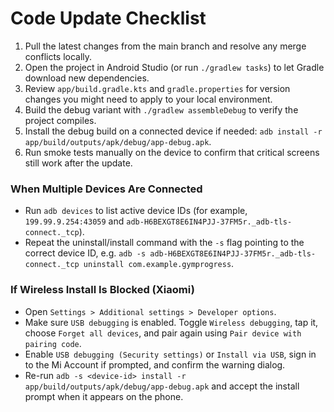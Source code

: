 # Code Update Checklist

1. Pull the latest changes from the main branch and resolve any merge conflicts locally.
2. Open the project in Android Studio (or run `./gradlew tasks`) to let Gradle download new dependencies.
3. Review `app/build.gradle.kts` and `gradle.properties` for version changes you might need to apply to your local environment.
4. Build the debug variant with `./gradlew assembleDebug` to verify the project compiles.
5. Install the debug build on a connected device if needed: `adb install -r app/build/outputs/apk/debug/app-debug.apk`.
6. Run smoke tests manually on the device to confirm that critical screens still work after the update.

### When Multiple Devices Are Connected
- Run `adb devices` to list active device IDs (for example, `199.99.9.254:43059` and `adb-H6BEXGT8E6IN4PJJ-37FM5r._adb-tls-connect._tcp`).
- Repeat the uninstall/install command with the `-s` flag pointing to the correct device ID, e.g. `adb -s adb-H6BEXGT8E6IN4PJJ-37FM5r._adb-tls-connect._tcp uninstall com.example.gymprogress`.

### If Wireless Install Is Blocked (Xiaomi)
- Open `Settings > Additional settings > Developer options`.
- Make sure `USB debugging` is enabled. Toggle `Wireless debugging`, tap it, choose `Forget all devices`, and pair again using `Pair device with pairing code`.
- Enable `USB debugging (Security settings)` or `Install via USB`, sign in to the Mi Account if prompted, and confirm the warning dialog.
- Re-run `adb -s <device-id> install -r app/build/outputs/apk/debug/app-debug.apk` and accept the install prompt when it appears on the phone.
